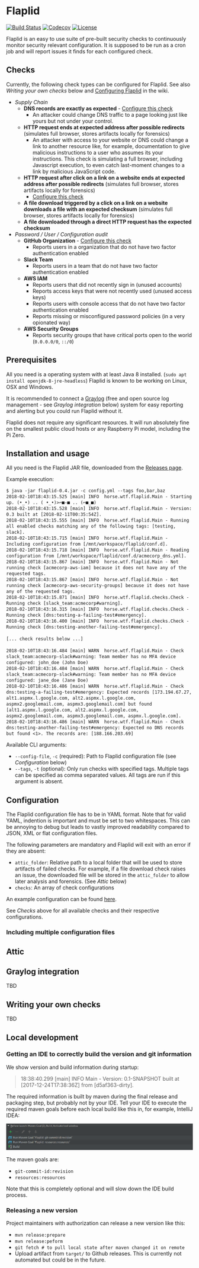 # Flaplid

[![Build Status](https://travis-ci.org/lennartkoopmann/flaplid.svg?branch=master)](https://travis-ci.org/lennartkoopmann/flaplid/)
[![Codecov](https://img.shields.io/codecov/c/github/lennartkoopmann/flaplid.svg)](https://codecov.io/gh/lennartkoopmann/flaplid/)
[![License](https://img.shields.io/github/license/lennartkoopmann/flaplid.svg)](https://www.gnu.org/licenses/gpl-3.0.txt)

Flaplid is an easy to use suite of pre-built security checks to continuously monitor security relevant configuration. It
is supposed to be run as a cron job and will report issues it finds for each configured check.

## Checks

Currently, the following check types can be configured for Flaplid. See also _Writing your own checks_ below and
[Configuring Flaplid](https://github.com/lennartkoopmann/flaplid/wiki/Configuring-Flaplid) in the wiki.

* _Supply Chain_
  * **DNS records are exactly as expected** - [Configure this check](https://github.com/lennartkoopmann/flaplid/wiki/Checks:-DNS)
    * An attacker could change DNS traffic to a page looking just like yours but not under your control.
  * **HTTP request ends at expected address after possible redirects** (simulates full browser, stores artifacts locally
    for forensics)
    * An attacker with access to your website or DNS could change a link to another resource like, for example,
      documentation to give malicious instructions to a user who assumes its your instructions. This check is simulating
      a full browser, including Javascript execution, to even catch last-moment changes to a link by malicious JavaScript
      code.
  * **HTTP request after click on a link on a website ends at expected address after possible redirects**
    (simulates full browser, stores artifacts locally for forensics)
    - [Configure this check](https://github.com/lennartkoopmann/flaplid/wiki/Checks:-Website-Link-Target)
  * **A file download triggered by a click on a link on a website downloads a file with an expected checksum**
    (simulates full browser, stores artifacts locally for forensics)
  * **A file downloaded through a direct HTTP request has the expected checksum**
* _Password / User / Configuration audit_
  * **GitHub Organization** - [Configure this check](https://github.com/lennartkoopmann/flaplid/wiki/Checks:-GitHub)
    * Reports users in a organization that do not have two factor authentication enabled
  * **Slack Team**
    * Reports users in a team that do not have two factor authentication enabled
  * **AWS IAM**
    * Reports users that did not recently sign in (unused accounts)
    * Reports access keys that were not recently used (unused access keys)
    * Reports users with console access that do not have two factor authentication enabled
    * Reports missing or misconfigured password policies (in a very opionated way)
  * **AWS Security Groups**
    * Reports security groups that have critical ports open to the world (`0.0.0.0/0`, `::/0`)

## Prerequisites

All you need is a operating system with at least Java 8 installed. (`sudo apt install openjdk-8-jre-headless`) Flaplid
is known to be working on Linux, OSX and Windows.

It is recommended to connect a [Graylog](https://www.graylog.org/) (free and open source log management - see
_Graylog integration_ below) system for easy reporting and alerting but you could run Flaplid without it.

Flaplid does not require any significant resources. It will run absolutely fine on the smallest public cloud hosts or any
Raspberry Pi model, including the Pi Zero.

## Installation and usage

All you need is the Flaplid JAR file, downloaded from the [Releases page](https://github.com/lennartkoopmann/flaplid/releases).

Example execution:

```
$ java -jar flaplid-0.4.jar -c config.yml --tags foo,bar,baz
2018-02-10T18:43:15.525 [main] INFO  horse.wtf.flaplid.Main - Starting up. (•_•) .. ( •_•)>⌐■-■ .. (⌐■_■)
2018-02-10T18:43:15.528 [main] INFO  horse.wtf.flaplid.Main - Version: 0.3 built at [2018-02-11T00:35:54Z].
2018-02-10T18:43:15.555 [main] INFO  horse.wtf.flaplid.Main - Running all enabled checks matching any of the following tags: [testing, slack].
2018-02-10T18:43:15.715 [main] INFO  horse.wtf.flaplid.Main - Including configuration from [/mnt/workspace/flaplid/conf.d].
2018-02-10T18:43:15.718 [main] INFO  horse.wtf.flaplid.Main - Reading configuration from [/mnt/workspace/flaplid/conf.d/acmecorp_dns.yml].
2018-02-10T18:43:15.867 [main] INFO  horse.wtf.flaplid.Main - Not running check [acmecorp-aws-iam] because it does not have any of the requested tags.
2018-02-10T18:43:15.867 [main] INFO  horse.wtf.flaplid.Main - Not running check [acmecorp-aws-security-groups] because it does not have any of the requested tags.
2018-02-10T18:43:15.871 [main] INFO  horse.wtf.flaplid.checks.Check - Running check [slack_team:acmecorp#warning].
2018-02-10T18:43:16.315 [main] INFO  horse.wtf.flaplid.checks.Check - Running check [dns:testing-a-failing-test#emergency].
2018-02-10T18:43:16.400 [main] INFO  horse.wtf.flaplid.checks.Check - Running check [dns:testing-another-failing-test#emergency].

[... check results below ...]

2018-02-10T18:43:16.484 [main] WARN  horse.wtf.flaplid.Main - Check slack_team:acmecorp-slack#warning: Team member has no MFA device configured: john_doe (John Doe)
2018-02-10T18:43:16.484 [main] WARN  horse.wtf.flaplid.Main - Check slack_team:acmecorp-slack#warning: Team member has no MFA device configured: jane_doe (Jane Doe)
2018-02-10T18:43:16.486 [main] WARN  horse.wtf.flaplid.Main - Check dns:testing-a-failing-test#emergency: Expected records [173.194.67.27, alt1.aspmx.l.google.com, alt2.aspmx.l.google.com, aspmx2.googlemail.com, aspmx3.googlemail.com] but found [alt1.aspmx.l.google.com, alt2.aspmx.l.google.com, aspmx2.googlemail.com, aspmx3.googlemail.com, aspmx.l.google.com].
2018-02-10T18:43:16.486 [main] WARN  horse.wtf.flaplid.Main - Check dns:testing-another-failing-test#emergency: Expected no DNS records but found <1>. The records are: [188.166.203.69]
```

Available CLI arguments:

* `--config-file`, `-c` (required): Path to Flaplid configuration file (see _Configuration_ below)
* `--tags`, `-t` (optional): Only run checks with specified tags. Multiple tags can be specified as comma separated values. All tags are run if this argument is absent.

## Configuration

The Flaplid configuration file has to be in YAML format. Note that for valid YAML, indention is important and must be 
set to two whitespaces. This can be annoying to debug but leads to vastly improved readability compared to JSON, XML or
flat configuration files.

The following parameters are mandatory and Flaplid will exit with an error if they are absent:

* `attic_folder`: Relative path to a local folder that will be used to store artifacts of failed checks. For example, if
                  a file download check raises an issue, the downloaded file will be stored in the `attic_folder` to
                  allow later analysis and forensics. (See _Attic_ below)
* `checks`: An array of check configurations

An example configuration can be found [here](https://github.com/lennartkoopmann/flaplid/blob/master/config.yml.example).

See _Checks_ above for all available checks and their respective configurations.

### Including multiple configuration files

## Attic

## Graylog integration

TBD

## Writing your own checks

TBD

## Local development

### Getting an IDE to correctly build the version and git information

We show version and build information during startup:

> 18:38:40.299 [main] INFO Main - Version: 0.1-SNAPSHOT built at [2017-12-24T17:38:36Z] from [d5af363-dirty].

The required information is built by maven during the final release and packaging step, but probably not by your IDE.
Tell your IDE to execute the required maven goals before each local build like this in, for example, IntelliJ IDEA:

![IntelliJ build steps](maven-build-ide.png)

The maven goals are:

* `git-commit-id:revision`
* `resources:resources`

Note that this is completely optional and will slow down the IDE build process.

### Releasing a new version

Project maintainers with authorization can release a new version like this:

* `mvn release:prepare`
* `mvn release:peform`
* `git fetch # to pull local state after maven changed it on remote`
* Upload artifact from `target/` to Github releases. This is currently not automated but could be in the future.
